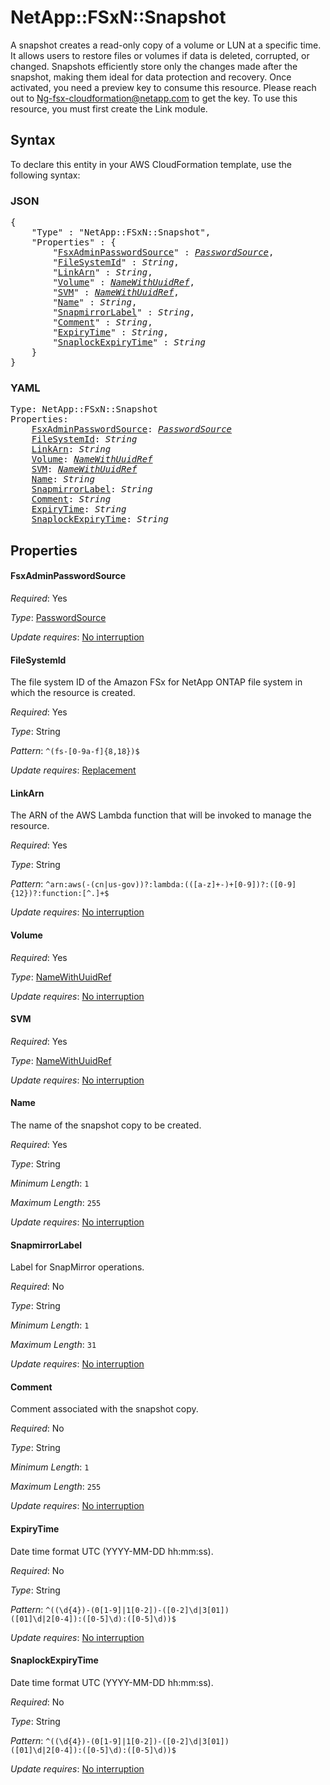 # NetApp::FSxN::Snapshot

A snapshot creates a read-only copy of a volume or LUN at a specific time. It allows users to restore files or volumes if data is deleted, corrupted, or changed. Snapshots efficiently store only the changes made after the snapshot, making them ideal for data protection and recovery. Once activated, you need a preview key to consume this resource. Please reach out to Ng-fsx-cloudformation@netapp.com to get the key. To use this resource, you must first create the Link module.

## Syntax

To declare this entity in your AWS CloudFormation template, use the following syntax:

### JSON

<pre>
{
    "Type" : "NetApp::FSxN::Snapshot",
    "Properties" : {
        "<a href="#fsxadminpasswordsource" title="FsxAdminPasswordSource">FsxAdminPasswordSource</a>" : <i><a href="passwordsource.md">PasswordSource</a></i>,
        "<a href="#filesystemid" title="FileSystemId">FileSystemId</a>" : <i>String</i>,
        "<a href="#linkarn" title="LinkArn">LinkArn</a>" : <i>String</i>,
        "<a href="#volume" title="Volume">Volume</a>" : <i><a href="namewithuuidref.md">NameWithUuidRef</a></i>,
        "<a href="#svm" title="SVM">SVM</a>" : <i><a href="namewithuuidref.md">NameWithUuidRef</a></i>,
        "<a href="#name" title="Name">Name</a>" : <i>String</i>,
        "<a href="#snapmirrorlabel" title="SnapmirrorLabel">SnapmirrorLabel</a>" : <i>String</i>,
        "<a href="#comment" title="Comment">Comment</a>" : <i>String</i>,
        "<a href="#expirytime" title="ExpiryTime">ExpiryTime</a>" : <i>String</i>,
        "<a href="#snaplockexpirytime" title="SnaplockExpiryTime">SnaplockExpiryTime</a>" : <i>String</i>
    }
}
</pre>

### YAML

<pre>
Type: NetApp::FSxN::Snapshot
Properties:
    <a href="#fsxadminpasswordsource" title="FsxAdminPasswordSource">FsxAdminPasswordSource</a>: <i><a href="passwordsource.md">PasswordSource</a></i>
    <a href="#filesystemid" title="FileSystemId">FileSystemId</a>: <i>String</i>
    <a href="#linkarn" title="LinkArn">LinkArn</a>: <i>String</i>
    <a href="#volume" title="Volume">Volume</a>: <i><a href="namewithuuidref.md">NameWithUuidRef</a></i>
    <a href="#svm" title="SVM">SVM</a>: <i><a href="namewithuuidref.md">NameWithUuidRef</a></i>
    <a href="#name" title="Name">Name</a>: <i>String</i>
    <a href="#snapmirrorlabel" title="SnapmirrorLabel">SnapmirrorLabel</a>: <i>String</i>
    <a href="#comment" title="Comment">Comment</a>: <i>String</i>
    <a href="#expirytime" title="ExpiryTime">ExpiryTime</a>: <i>String</i>
    <a href="#snaplockexpirytime" title="SnaplockExpiryTime">SnaplockExpiryTime</a>: <i>String</i>
</pre>

## Properties

#### FsxAdminPasswordSource

_Required_: Yes

_Type_: <a href="passwordsource.md">PasswordSource</a>

_Update requires_: [No interruption](https://docs.aws.amazon.com/AWSCloudFormation/latest/UserGuide/using-cfn-updating-stacks-update-behaviors.html#update-no-interrupt)

#### FileSystemId

The file system ID of the Amazon FSx for NetApp ONTAP file system in which the resource is created.

_Required_: Yes

_Type_: String

_Pattern_: <code>^(fs-[0-9a-f]{8,18})$</code>

_Update requires_: [Replacement](https://docs.aws.amazon.com/AWSCloudFormation/latest/UserGuide/using-cfn-updating-stacks-update-behaviors.html#update-replacement)

#### LinkArn

The ARN of the AWS Lambda function that will be invoked to manage the resource.

_Required_: Yes

_Type_: String

_Pattern_: <code>^arn:aws(-(cn|us-gov))?:lambda:(([a-z]+-)+[0-9])?:([0-9]{12})?:function:[^.]+$</code>

_Update requires_: [No interruption](https://docs.aws.amazon.com/AWSCloudFormation/latest/UserGuide/using-cfn-updating-stacks-update-behaviors.html#update-no-interrupt)

#### Volume

_Required_: Yes

_Type_: <a href="namewithuuidref.md">NameWithUuidRef</a>

_Update requires_: [No interruption](https://docs.aws.amazon.com/AWSCloudFormation/latest/UserGuide/using-cfn-updating-stacks-update-behaviors.html#update-no-interrupt)

#### SVM

_Required_: Yes

_Type_: <a href="namewithuuidref.md">NameWithUuidRef</a>

_Update requires_: [No interruption](https://docs.aws.amazon.com/AWSCloudFormation/latest/UserGuide/using-cfn-updating-stacks-update-behaviors.html#update-no-interrupt)

#### Name

The name of the snapshot copy to be created.

_Required_: Yes

_Type_: String

_Minimum Length_: <code>1</code>

_Maximum Length_: <code>255</code>

_Update requires_: [No interruption](https://docs.aws.amazon.com/AWSCloudFormation/latest/UserGuide/using-cfn-updating-stacks-update-behaviors.html#update-no-interrupt)

#### SnapmirrorLabel

Label for SnapMirror operations.

_Required_: No

_Type_: String

_Minimum Length_: <code>1</code>

_Maximum Length_: <code>31</code>

_Update requires_: [No interruption](https://docs.aws.amazon.com/AWSCloudFormation/latest/UserGuide/using-cfn-updating-stacks-update-behaviors.html#update-no-interrupt)

#### Comment

Comment associated with the snapshot copy.

_Required_: No

_Type_: String

_Minimum Length_: <code>1</code>

_Maximum Length_: <code>255</code>

_Update requires_: [No interruption](https://docs.aws.amazon.com/AWSCloudFormation/latest/UserGuide/using-cfn-updating-stacks-update-behaviors.html#update-no-interrupt)

#### ExpiryTime

Date time format UTC (YYYY-MM-DD hh:mm:ss).

_Required_: No

_Type_: String

_Pattern_: <code>^((\d{4})-(0[1-9]|1[0-2])-([0-2]\d|3[01]) ([01]\d|2[0-4]):([0-5]\d):([0-5]\d))$</code>

_Update requires_: [No interruption](https://docs.aws.amazon.com/AWSCloudFormation/latest/UserGuide/using-cfn-updating-stacks-update-behaviors.html#update-no-interrupt)

#### SnaplockExpiryTime

Date time format UTC (YYYY-MM-DD hh:mm:ss).

_Required_: No

_Type_: String

_Pattern_: <code>^((\d{4})-(0[1-9]|1[0-2])-([0-2]\d|3[01]) ([01]\d|2[0-4]):([0-5]\d):([0-5]\d))$</code>

_Update requires_: [No interruption](https://docs.aws.amazon.com/AWSCloudFormation/latest/UserGuide/using-cfn-updating-stacks-update-behaviors.html#update-no-interrupt)
